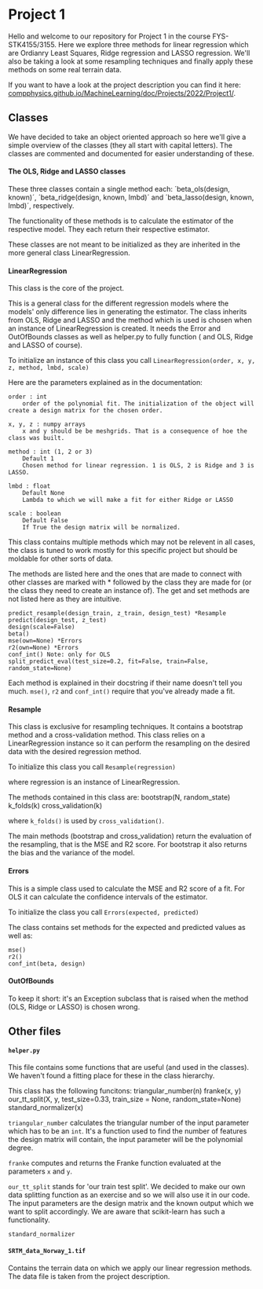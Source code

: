 # Project 1

Hello and welcome to our repository for Project 1 in the course FYS-STK4155/3155.
Here we explore three methods for linear regression which are Ordianry Least Squares, Ridge regression and LASSO regression.
We'll also be taking a look at some resampling techniques and finally apply these methods on some real terrain data.

If you want to have a look at the project description you can find it here: [compphysics.github.io/MachineLearning/doc/Projects/2022/Project1/](https://compphysics.github.io/MachineLearning/doc/Projects/2022/Project1/pdf/Project1.pdf).

## Classes

We have decided to take an object oriented approach so here we'll give a simple overview of the classes (they all start with capital letters). The classes are commented and documented for easier understanding of these.

#### The OLS, Ridge and LASSO classes

These three classes contain a single method each:
´beta_ols(design, known)´, ´beta_ridge(design, known, lmbd)´ and ´beta_lasso(design, known, lmbd)´, respectively.

The functionality of these methods is to calculate the estimator of the respective model. They each return their respective estimator.

These classes are not meant to be initialized as they are inherited in the more general class LinearRegression.

#### LinearRegression

This class is the core of the project.

This is a general class for the different regression models where the models' only difference lies in generating the estimator. The class inherits from OLS, Ridge and LASSO and the method which is used is chosen when an instance of LinearRegression is created. It needs the Error and OutOfBounds classes as well as helper.py to fully function ( and OLS, Ridge and LASSO of course).

To initialize an instance of this class you call
`LinearRegression(order, x, y, z, method, lmbd, scale)`

Here are the parameters explained as in the documentation:

    order : int
        order of the polynomial fit. The initialization of the object will create a design matrix for the chosen order.

    x, y, z : numpy arrays
        x and y should be be meshgrids. That is a consequence of hoe the class was built.

    method : int (1, 2 or 3)
        Default 1
        Chosen method for linear regression. 1 is OLS, 2 is Ridge and 3 is LASSO.

    lmbd : float
        Default None
        Lambda to which we will make a fit for either Ridge or LASSO

    scale : boolean
        Default False
        If True the design matrix will be normalized.

This class contains multiple methods which may not be relevent in all cases, the class is tuned to work mostly for this specific project but should be moldable for other sorts of data.

The methods are listed here and the ones that are made to connect with other classes are marked with * followed by the class they are made for (or the class they need to create an instance of). The get and set methods are not listed here as they are intuitive.

    predict_resample(design_train, z_train, design_test) *Resample
    predict(design_test, z_test)
    design(scale=False)
    beta()
    mse(own=None) *Errors
    r2(own=None) *Errors
    conf_int() Note: only for OLS
    split_predict_eval(test_size=0.2, fit=False, train=False, random_state=None)

Each method is explained in their docstring if their name doesn't tell you much. `mse()`, `r2` and `conf_int()` require that you've already made a fit.

#### Resample

This class is exclusive for resampling techniques. It contains a bootstrap method and a cross-validation method.
This class relies on a LinearRegression instance so it can perform the resampling on the desired data with the desired regression method.

To initialize this class you call
`Resample(regression)`

where regression is an instance of LinearRegression.

The methods contained in this class are:
    bootstrap(N, random_state)
    k_folds(k)
    cross_validation(k)

where `k_folds()` is used by `cross_validation()`.

The main methods (bootstrap and cross_validation) return the evaluation of the resampling, that is the MSE and R2 score. For bootstrap it also returns the bias and the variance of the model.

#### Errors

This is a simple class used to calculate the MSE and R2 score of a fit. For OLS it can calculate the confidence intervals of the estimator.

To initialize the class you call
`Errors(expected, predicted)`

The class contains set methods for the expected and predicted values as well as:

    mse()
    r2()
    conf_int(beta, design)

#### OutOfBounds

To keep it short: it's an Exception subclass that is raised when the method (OLS, Ridge or LASSO) is chosen wrong.

## Other files

#### `helper.py`

This file contains some functions that are useful (and used in the classes). We haven't found a fitting place for these in the class hierarchy.

This class has the following funcitons:
    triangular_number(n)
    franke(x, y)
    our_tt_split(X, y, test_size=0.33, train_size = None, random_state=None)
    standard_normalizer(x)

`triangular_number` calculates the triangular number of the input parameter which has to be an `int`. It's a function used to find the number of features the design matrix will contain, the input parameter will be the polynomial degree.

`franke` computes and returns the Franke function evaluated at the parameters `x` and `y`.

`our_tt_split` stands for 'our train test split'. We decided to make our own data splitting function as an exercise and so we will also use it in our code. The input parameters are the design matrix and the known output which we want to split accordingly. We are aware that scikit-learn has such a functionality.

`standard_normalizer`

#### `SRTM_data_Norway_1.tif`

Contains the terrain data on which we apply our linear regression methods. The data file is taken from the project description.